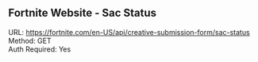 ## Fortnite Website - Sac Status

URL: https://fortnite.com/en-US/api/creative-submission-form/sac-status \
Method: GET \
Auth Required: Yes
